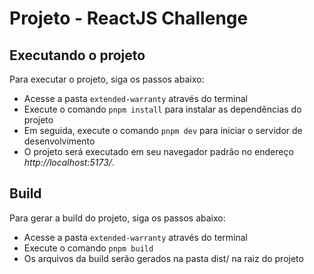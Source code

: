 # Projeto - ReactJS Challenge
## Executando o projeto
Para executar o projeto, siga os passos abaixo:

 - Acesse a pasta ``extended-warranty`` através do terminal
 - Execute o comando ``pnpm install`` para instalar as dependências do projeto
 - Em seguida, execute o comando ``pnpm dev`` para iniciar o servidor de desenvolvimento
 - O projeto será executado em seu navegador padrão no endereço *http://localhost:5173/*.

## Build
Para gerar a build do projeto, siga os passos abaixo:

 - Acesse a pasta ``extended-warranty`` através do terminal
 - Execute o comando ```pnpm build```
 - Os arquivos da build serão gerados na pasta dist/ na raiz do projeto